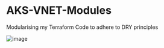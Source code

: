 # AKS-VNET-Modules
Modularising my Terraform Code to adhere to DRY principles

![image](https://github.com/user-attachments/assets/3e77995c-eda0-4eda-979b-59508af3617e)
